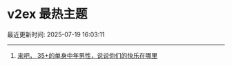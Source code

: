 # v2ex 最热主题

最近更新时间: 2025-07-19 16:03:11

--- 
1. [来吧， 35+的单身中年男性，说说你们的快乐在哪里](https://www.v2ex.com/t/1146254) 
